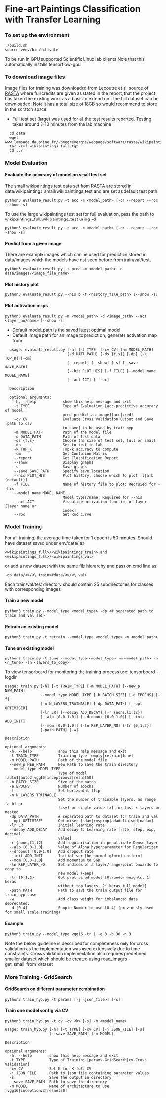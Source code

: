 # Fine-art Paintings Classification with Transfer Learning

### To set up the environment
    ./build.sh
    source venv/bin/activate
To be run in GPU supported Scientific Linux lab clients
Note that this automatically installs tensorflow-gpu

### To download image files
Image files for training was downloaded from Lecoutre et al. source of [RASTA](https://github.com/bnegreve/rasta) where full credits are given as stated in the report,
that the project has taken the existing work as a basis to extend on.
The full dataset can be downloaded:
Note it has a total size of 18GB so would recommend to store in the scratch space.
* Full test set (large) was used for all the test results reported. Testing takes around 8-10 minutes from the lab machine

````
  cd data
  wget www.lamsade.dauphine.fr/~bnegrevergne/webpage/software/rasta/wikipaintings_full.tgz
  tar xzvf wikipaintings_full.tgz
  cd ../
````

### Model Evaluation
#### Evaluate the accuracy of model on small test set
The small wikipaintings test data set from RASTA are stored in data/wikipaintings_small/wikipaintings_test and are set as default test path.

    python3 evaluate_result.py -t acc -m <model_path> [-cm --report --roc --show -s]

To use the large wikipaintings test set for full evaluation, pass the path to wikipaintings_full/wikipaintings_test using -d

    python3 evaluate_result.py -t acc -m <model_path> [-cm --report --roc -show -s]

#### Predict from a given image
There are example images which can be used for prediction stored in data/images which the models have not seen before from train/val/test.

    python3 evaluate_result.py -t pred -m <model_path> -d data/images/<image_file_name>

#### Plot history plot
    python3 evaluate_result.py --his b -f <history_file_path> [--show -s]
#### Plot activation maps
    python3 evaluate_result.py -m <model_path> -d <image_path> --act <layer_no/name> [--show -s]

* Default model_path is the saved latest optimal model
* Default image path for an image to predict on, generate activation map from

````
  usage: evaluate_result.py [-h] [-t TYPE] [-cv CV] [-m MODEL_PATH]
                            [-d DATA_PATH] [-ds {f,s}] [-dp] [-k TOP_K] [-cm]
                            [--report] [--show] [-s] [--save SAVE_PATH]
                            [--his PLOT_HIS] [-f FILE] [--model_name MODEL_NAME]
                            [--act ACT] [--roc]

  Description

  optional arguments:
    -h, --help            show this help message and exit
    -t TYPE               Type of Evaluation [acc-predictive accuracy of model,
                          pred-predict an image][acc|pred]
    -cv CV                Evaluate Cross Validation Output and Save [path to csv
                          to save] to be used by train_hyp
    -m MODEL_PATH         Path of the model file
    -d DATA_PATH          Path of test data
    -ds {f,s}             Choose the size of test set, full or small
    -dp                   Set to test in lab
    -k TOP_K              Top-k accuracy to compute
    -cm                   Get Confusion Matrix
    --report              Get Classification Report
    --show                Display graphs
    -s                    Save graphs
    --save SAVE_PATH      Specify save location
    --his PLOT_HIS        Plot history, choose which to plot [l|a|b (default)]
    -f FILE               Name of history file to plot: Reqruied for --his
    --model_name MODEL_NAME
                          Model types/name: Required for --his
    --act ACT             Visualise activation function of layer [layer name or
                          index]
    --roc                 Get Roc Curve
````

### Model Training
For all training, the average time taken for 1 epoch is 50 minutes.
Should have dataset saved under env/data/  as

    <wikipaintings_full>/<wikipaintings_train> and <wikipaintings_full>/<wikipaintings_val>

or add a new dataset with the same file hierarchy and pass on cmd line as:

    -dp data/<>/<\_train>#data/<>/<\_val>

Each train/val/test directory should contain 25 subdirectories for classes with corresponding images

#### Train a new model
    python3 train.py --model_type <model_type> -dp <# separated path to train and val set>
#### Retrain an existing model
    python3 train.py -t retrain --model_type <model_type> -m <model_path>
#### Tune an existing model
    python3 train.py -t tune --model_type <model_type> -m <model_path> -n <n_tune> -ln <layers_to_copy>

To view tensorboard for monitoring the training process use:
    tensorboard --logdir <path>


````
usage: train.py [-h] [-t TRAIN_TYPE] [-m MODEL_PATH] [--new_p NEW_PATH]
                --model_type MODEL_TYPE [-b BATCH_SIZE] [-e EPOCHS] [-f]
                [-n N_LAYERS_TRAINABLE] [-dp DATA_PATH] [--opt OPTIMISER]
                [-lr LR] [--decay ADD_DECAY] [-r {none,l1,l2}]
                [--alp [0.0-1.0]] [--dropout [0.0-1.0]] [--init ADD_INIT]
                [--mom [0.0-1.0]] [-ln REP_LAYER_NO] [-tr {0,1,2}]
                [-path PATH] [-w]

Description

optional arguments:
  -h, --help            show this help message and exit
  -t TRAIN_TYPE         Training type [empty|retrain|tune]
  -m MODEL_PATH         Path of the model file
  --new_p NEW_PATH      New Path to save the train directory
  --model_type MODEL_TYPE
                        Type of model [auto1|auto2|vgg16|inceptionv3|resnet50]
  -b BATCH_SIZE         Size of the batch
  -e EPOCHS             Number of epochs
  -f                    Set horizontal flip
  -n N_LAYERS_TRAINABLE
                        Set the number of trainable layers, as range [a-b] or
                        [csv] or single value [x] for last x layers or nested
  -dp DATA_PATH         # separated path to dataset for train and val
  --opt OPTIMISER       Optimiser [adam|rmsprop|adadelta|sgd|nadam]
  -lr LR                Initial learning rate
  --decay ADD_DECAY     Add decay to Learning rate [rate, step, exp, decimal
                        value]
  -r {none,l1,l2}       Add regularisation in penultimate Dense layer
  --alp [0.0-1.0]       Value of Alpha hyperparameter for Regularizer
  --dropout [0.0-1.0]   Add dropout rate
  --init ADD_INIT       Initialiser [he_normal|glorot_uniform]
  --mom [0.0-1.0]       Add momentum to SGD
  -ln REP_LAYER_NO      Set indices of a layer/range/point onwards to copy to
                        new model (keep)
  -tr {0,1,2}           Get pretrained model [0:random weights, 1: keras
                        without top layers, 2: keras full model]
  -path PATH            Path to save the train output file for train_hyp case
  -w                    Add class weight for imbalanced data
deprecated:
  -d [0-4]              Sample Number to use [0-4] (previously used for small scale training)
````
#### Example
    python3 train.py --model_type vgg16 -tr 1 -e 3 -b 30 -n 3


Note the below guideline is described for completeness only for cross validation as the implementation
was used extensively due to time constraints. Cross validation implementation also requires predefined smaller dataset
which should be created using read_images - get_small_from_dataset

### More Training - GridSearch
#### GridSearch on different parameter combination
    python3 train_hyp.py -t params [-j <json_file>] [-s]
#### Train one model config via CV
    python3 train_hyp.py -t cv -cv <k> [-s] -m <model_name>

```
usage: train_hyp.py [-h] [-t TYPE] [-cv CV] [-j JSON_FILE] [-s]
                    [--save SAVE_PATH] [-m MODEL]

Description

optional arguments:
  -h, --help        show this help message and exit
  -t TYPE           Type of Training [params-GridSearch|cv-Cross Validation]
  -cv CV            Set K for K-fold CV
  -j JSON_FILE      Path to json file containing parameter values
  -s                Save the output in directory
  --save SAVE_PATH  Path to save the directory
  -m MODEL          Name of architecture to use [vgg16|inceptionv3|resnet50]
```
